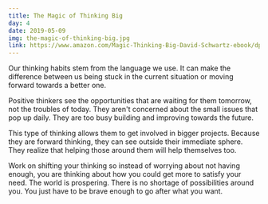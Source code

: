 ```yaml
---
title: The Magic of Thinking Big
day: 4
date: 2019-05-09
img: the-magic-of-thinking-big.jpg
link: https://www.amazon.com/Magic-Thinking-Big-David-Schwartz-ebook/dp/B00NGZIR92
---
```


Our thinking habits stem from the language we use. It can make the difference
between us being stuck in the current situation or moving forward towards a
better one.

Positive thinkers see the opportunities that are waiting for them tomorrow, not
the troubles of today. They aren't concerned about the small issues that pop up
daily. They are too busy building and improving towards the future.

This type of thinking allows them to get involved in bigger projects. Because
they are forward thinking, they can see outside their immediate sphere. They
realize that helping those around them will help themselves too.

Work on shifting your thinking so instead of worrying about not having enough,
you are thinking about how you could get more to satisfy your need. The world is
prospering. There is no shortage of possibilities around you. You just have to be
brave enough to go after what you want.
